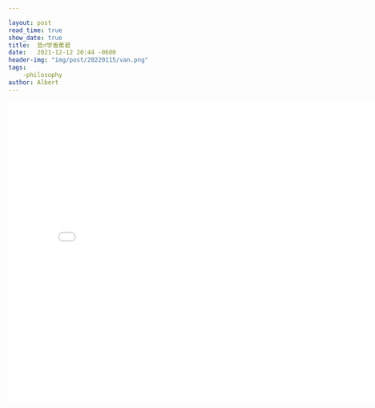 ```yaml
---

layout: post
read_time: true
show_date: true
title:  哲♂学香蕉君
date:   2021-12-12 20:44 -0600
header-img: "img/post/20220115/van.png"
tags: 
    -philosophy
author: Albert
---
```


<iframe 
    src="img/posts/20211212/香蕉君.mp4" 
    scrolling="no" 
    border="0" 
    frameborder="no" 
    framespacing="0" 
    allowfullscreen="true" 
    height=600 
    width=800> 
</iframe>
